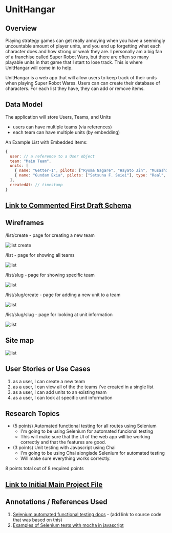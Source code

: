 # UnitHangar 

## Overview

Playing strategy games can get really annoying when you have a seemingly uncountable amount of player units, and you end up forgetting what each character does and how strong or weak they are. I personally am a big fan of a franchise called Super Robot Wars, but there are often so many playable units in that game that I start to lose track. This is where UnitHangar will come in to help.

UnitHangar is a web app that will allow users to keep track of their units when playing Super Robot Warss. Users can can create their database of characters. For each list they have, they can add or remove items.


## Data Model

The application will store Users, Teams, and Units

* users can have multiple teams (via references)
* each team can have multiple units (by embedding)

An Example List with Embedded Items:

```javascript
{
  user: // a reference to a User object
  team: "Main Team",
  units: [
    { name: "Getter-1", pilots: ["Ryoma Nagare", "Hayato Jin", "Musashi Tomoe"], type: "Super", attacks: 6, HP: 10500 },
    { name: "Gundam Exia", pilots: ["Setsuna F. Seiei"], type: "Real", attacks: 5, HP: 5500 },
  ],
  createdAt: // timestamp
}
```


## [Link to Commented First Draft Schema](db.js) 

## Wireframes

/list/create - page for creating a new team

![list create](documentation/team-create.png)

/list - page for showing all teams

![list](documentation/team.png)

/list/slug - page for showing specific team

![list](documentation/team-slug.png)

/list/slug/create - page for adding a new unit to a team

![list](documentation/unit-create.png)

/list/slug/slug - page for looking at unit information

![list](documentation/unit.png)

## Site map

![list](documentation/flowchart.png)

## User Stories or Use Cases

1. as a user, I can create a new team
2. as a user, I can view all of the the teams i've created in a single list
3. as a user, I can add units to an existing team
4. as a user, I can look at specific unit information

## Research Topics

* (5 points) Automated functional testing for all routes using Selenium
    * I'm going to be using Selenium for automated funcional testing
    * This will make sure that the UI of the web app will be working correctly and that the features are good.
* (3 points) Unit testing with Javascript using Chai
    * I'm going to be using Chai alongisde Selenium for automated testing
    * Will make sure everything works correctly.

8 points total out of 8 required points


## [Link to Initial Main Project File](app.js) 

## Annotations / References Used

1. [Selenium automated functional testing docs](https://www.selenium.dev/documentation/en/) - (add link to source code that was based on this)
2. [Examples of Selenium tests with mocha in javascript](https://nehalist.io/selenium-tests-with-mocha-and-chai-in-javascript/)
